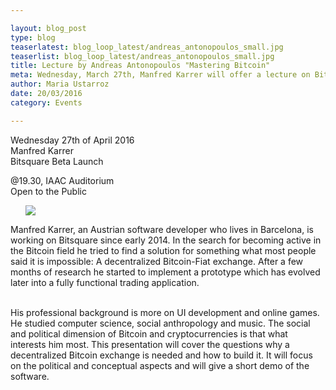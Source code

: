 ```yaml
---

layout: blog_post
type: blog
teaserlatest: blog_loop_latest/andreas_antonopoulos_small.jpg
teaserlist: blog_loop_latest/andreas_antonopoulos_small.jpg
title: Lecture by Andreas Antonopoulos "Mastering Bitcoin"
meta: Wednesday, March 27th, Manfred Karrer will offer a lecture on Bitsquare Beta and will give a short demo of the software"
author: Maria Ustarroz
date: 20/03/2016
category: Events

---
```


Wednesday 27th of April 2016
<br>
Manfred Karrer
<br>
Bitsquare Beta Launch
 <br>

@19.30, IAAC Auditorium
<br>
Open to the Public
<br>


<ul><img src= "http://www.fablabbcn.org/img/blog/blog_loop_latest/andreas_antonopoulos.jpg" align="middle"> </img></ul>



Manfred Karrer, an Austrian software developer who lives in Barcelona, is working on Bitsquare since early 2014. In the search for becoming active in the Bitcoin field he tried to find a solution for something what most people said it is impossible: A decentralized Bitcoin-Fiat exchange. After a few months of research he started to implement a prototype which has evolved later into a fully functional trading application.<br>
<br>

His professional background is more on UI development and online games. He studied computer science, social anthropology and music. The social and political dimension of Bitcoin and cryptocurrencies is that what interests him most. This presentation will cover the questions why a decentralized Bitcoin exchange is needed and how to build it. It will focus on the political and conceptual aspects and will give a short demo of the software.



